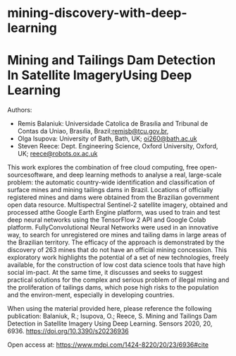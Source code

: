# mining-discovery-with-deep-learning

# Mining and Tailings Dam Detection In Satellite ImageryUsing Deep Learning
Authors:

- Remis Balaniuk: Universidade Catolica de Brasılia and Tribunal de Contas da Uniao, Brasılia, Brazil;remisb@tcu.gov.br,
- Olga Isupova: University of Bath, Bath, UK; oi260@bath.ac.uk
- Steven Reece: Dept.  Engineering Science, Oxford University, Oxford, UK; reece@robots.ox.ac.uk
 
This work explores the combination of free cloud computing, free open-sourcesoftware,  and  deep  learning  methods  to  analyse  a  real,  large-scale  problem:  the automatic country-wide identification and classification of surface mines and mining tailings dams in Brazil.  Locations of officially registered mines and dams were obtained from the Brazilian government open data resource.  Multispectral Sentinel-2 satellite imagery, obtained and processed atthe Google Earth Engine platform, was used to train and test deep neural networks  using  the  TensorFlow  2  API  and  Google  Colab  platform.   FullyConvolutional  Neural  Networks  were  used  in  an  innovative  way,  to  search for unregistered ore mines and tailing dams in large areas of the Brazilian territory.  The efficacy of the approach is demonstrated by the discovery of 263 mines that do not have an official mining concession.  This exploratory work highlights the potential of a set of new technologies,  freely available, for the construction of low cost data science tools that have high social im-pact.  At the same time, it discusses and seeks to suggest practical solutions for the complex and serious problem of illegal mining and the proliferation of tailings dams, which pose high risks to the population and the environ-ment, especially in developing countries.  

When using the material provided here, please reference the following publication:
Balaniuk, R.; Isupova, O.; Reece, S. Mining and Tailings Dam Detection in Satellite Imagery Using Deep Learning. Sensors 2020, 20, 6936.
https://doi.org/10.3390/s20236936 

Open access at:
https://www.mdpi.com/1424-8220/20/23/6936#cite
